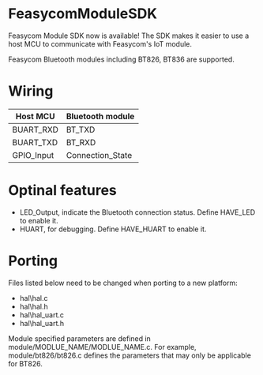 # FeasycomModuleSDK
  Feasycom Module SDK now is available! The SDK makes it easier to use a host MCU to communicate with Feasycom's IoT module.
  
  Feasycom Bluetooth modules including BT826, BT836 are supported.
  
# Wiring
  |Host MCU|Bluetooth module|
  |---|----
  |BUART_RXD|BT_TXD
  |BUART_TXD|BT_RXD
  |GPIO_Input|Connection_State
    
# Optinal features
  * LED_Output, indicate the Bluetooth connection status. Define HAVE_LED to enable it.
  * HUART, for debugging. Define HAVE_HUART to enable it.
    
  
# Porting
  Files listed below need to be changed when porting to a new platform:
  * hal\hal.c
  * hal\hal.h
  * hal\hal_uart.c
  * hal\hal_uart.h

  Module specified parameters are defined in module/MODLUE_NAME/MODLUE_NAME.c. For example, module/bt826/bt826.c defines the parameters 
  that may only be applicable for BT826.
